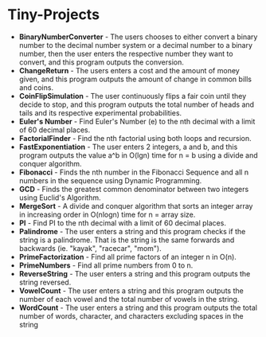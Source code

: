 # Tiny-Projects
- **BinaryNumberConverter** - The users chooses to either convert a binary number to the decimal number system or a decimal number to a binary number, then the user enters the respective number they want to convert, and this program outputs the conversion.
- **ChangeReturn** - The users enters a cost and the amount of money given, and this program outputs the amount of change in common bills and coins.
- **CoinFlipSimulation** - The user continuously flips a fair coin until they decide to stop, and this program outputs the total number of heads and tails and its respective experimental probabilities.
- **Euler's Number** - Find Euler's Number (e) to the nth decimal with a limit of 60 decimal places.
- **FactorialFinder** - Find the nth factorial using both loops and recursion.
- **FastExponentiation** - The user enters 2 integers, a and b, and this program outputs the value a^b in O(lgn) time for n = b using a divide and conquer algorithm.
- **Fibonacci** - Finds the nth number in the Fibonacci Sequence and all n numbers in the sequence using Dynamic Programming.
- **GCD** - Finds the greatest common denominator between two integers using Euclid's Algorithm.
- **MergeSort** - A divide and conquer algorithm that sorts an integer array in increasing order in O(nlogn) time for n = array size.
- **PI** - Find PI to the nth decimal with a limit of 60 decimal places.
- **Palindrome** - The user enters a string and this program checks if the string is a palindrome. That is the string is the same forwards and backwards (ie. "kayak", "racecar", "mom").
- **PrimeFactorization** - Find all prime factors of an integer n in O(n).
- **PrimeNumbers** - Find all prime numbers from 0 to n.
- **ReverseString** - The user enters a string and this program outputs the string reversed.
- **VowelCount** - The user enters a string and this program outputs the number of each vowel and the total number of vowels in the string.
- **WordCount** - The user enters a string and this program outputs the total number of words, character, and characters excluding spaces in the string
